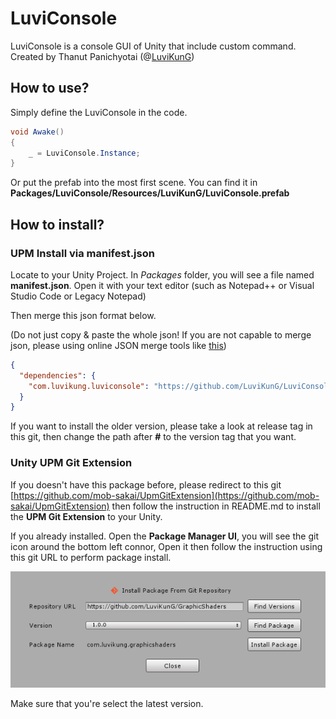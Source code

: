 # LuviConsole
LuviConsole is a console GUI of Unity that include custom command. Created by Thanut Panichyotai (@[LuviKunG]((https://github.com/LuviKunG)))

## How to use?

Simply define the LuviConsole in the code.
```csharp
void Awake()
{
    _ = LuviConsole.Instance;
}
```
Or put the prefab into the most first scene. You can find it in **Packages/LuviConsole/Resources/LuviKunG/LuviConsole.prefab**

## How to install?

### UPM Install via manifest.json

Locate to your Unity Project. In *Packages* folder, you will see a file named **manifest.json**. Open it with your text editor (such as Notepad++ or Visual Studio Code or Legacy Notepad)

Then merge this json format below.

(Do not just copy & paste the whole json! If you are not capable to merge json, please using online JSON merge tools like [this](https://tools.knowledgewalls.com/onlinejsonmerger))

```json
{
  "dependencies": {
    "com.luvikung.luviconsole": "https://github.com/LuviKunG/LuviConsole.git#2.4.3"
  }
}
```

If you want to install the older version, please take a look at release tag in this git, then change the path after **#** to the version tag that you want.

### Unity UPM Git Extension

If you doesn't have this package before, please redirect to this git [https://github.com/mob-sakai/UpmGitExtension](https://github.com/mob-sakai/UpmGitExtension) then follow the instruction in README.md to install the **UPM Git Extension** to your Unity.

If you already installed. Open the **Package Manager UI**, you will see the git icon around the bottom left connor, Open it then follow the instruction using this git URL to perform package install.

![Install LuviConsole with UPM Git Extension](images/install01.png)

Make sure that you're select the latest version.